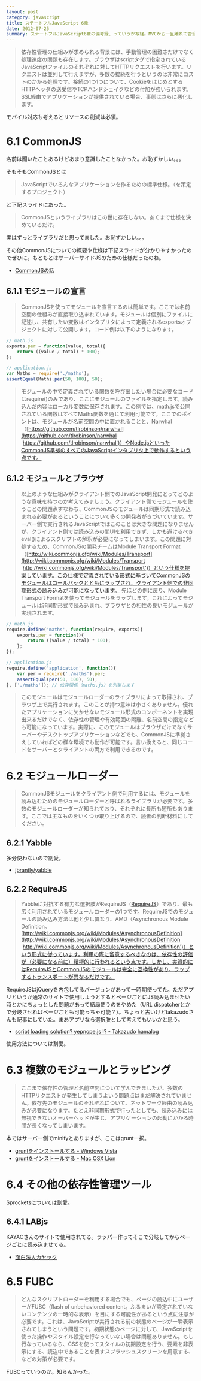 ```yaml
---
layout: post
category: javascript
title: ステートフルJavaScript 6章
date: 2012-07-25
summary: ステートフルJavaScript6章の備考録、っていうか写経。MVCから一旦離れて管理方法について。
---
```


> 依存性管理の仕組みが求められる背景には、手動管理の困難さだけでなく処理速度の問題も存在します。ブラウザはscriptタグで指定されているJavaScriptファイルのそれぞれに対してHTTPリクエストを行います。リクエストは並列して行えますが、多数の接続を行うというのは非常にコストのかかる処理です。接続の1つ1つについて、CookieをはじめとするHTTPヘッダの送受信やTCPハンドシェイクなどの付加が強いられます。SSL経由でアプリケーションが提供されている場合、事態はさらに悪化します。

モバイル対応も考えるとリソースの削減は必須。

# 6.1 CommonJS

名前は聞いたことあるけどあまり意識したことなかった。お恥ずかしい。。。

そもそもCommonJSとは

> JavaScriptでいろんなアプリケーションを作るための標準仕様。（を策定するプロジェクト）

と下記スライドにあった。

> CommonJSというライブラリはこの世に存在しない。あくまで仕様を決めているだけ。

実はずっとライブラリだと思ってました。お恥ずかしい。。。

その他CommonJSについての概要や仕様は下記スライドが分かりやすかったのでぜひに。もともとはサーバーサイドJSのための仕様だったのね。

* [CommonJSの話](http://www.slideshare.net/terurou/common-js 'CommonJSの話')

## 6.1.1 モジュールの宣言

> CommonJSを使ってモジュールを宣言するのは簡単です。ここでは名前空間の仕組みが直接取り込まれています。モジュールは個別にファイルに記述し、共有したい変数はインタプリタによって定義されるexportsオブジェクトに対して公開します。コード例は以下のようになります。

```javascript
// math.js
exports.per = function(value, total){
	return ((value / total) * 100);
};

// application.js
var Maths = require('./maths');
assertEqual(Maths.per(50, 100), 50);
```

> モジュールの中で定義されている関数を呼び出したい場合に必要なコードはrequire()のみであり、ここにモジュールのファイルを指定します。読み込んだ内容はローカル変数に保存されます。この例では、math.jsで公開されている関数はすべてMaths関数を通じて利用可能です。ここでのポイントは、モジュールが名前空間の中に置かれることと、Narwhal（[https://github.com/tlrobinson/narwhal](https://github.com/tlrobinson/narwhal 'https://github.com/tlrobinson/narwhal')）やNode.jsといったCommonJS準拠のすべてのJavaScriptインタプリタ上で動作するという点です。

## 6.1.2 モジュールとブラウザ

> 以上のような仕組みがクライアント側でのJavaScript開発にとってどのような意味を持つのか考えてみましょう。クライアント側でモジュールを使うことの問題点すなわち、CommonJSのモジュールは同期形式で読み込まれる必要があるということについて多くの開発者がきづいています。サーバー側で実行されるJavaScriptではこのことは大きな問題になりませんが、クライアント側では読み込みの間UIを利用できず、しかも避けるべきeval()によるスクリプトの解釈が必要になってしまいます。この問題に対処するため、CommonJSの開発チームはModule Transport Format（[http://wiki.commonjs.ofg/wiki/Modules/Transport](http://wiki.commonjs.ofg/wiki/Modules/Transport 'http://wiki.commonjs.ofg/wiki/Modules/Transport')）という仕様を提案しています。この仕様で定義されている形式に基づいてCommonJSのモジュールはコールバックとともにラップされ、クライアント側での非同期形式の読み込みが可能になっています。
> 先ほどの例に戻り、Module Transport Formatを使ってモジュールをラップします。これによってモジュールは非同期形式で読み込まれ、ブラウザとの相性の良いモジュールが実現されます。

```javascript
// math.js
require.define('maths', function(require, exports){
	exports.per = function(){
		return ((value / total) * 100);
	};
});

// application.js
require.define('application', function(){
	var per = require('./maths').per;
	assertEqual(per(50, 100), 50);
}, ['./maths']); // 依存関係（maths.js）を列挙します
```

> このモジュールはモジュールローダーのライブラリによって取得され、ブラウザ上で実行されます。このことが持つ意味は小さくありません。優れたアプリケーションに欠かせないモジュール形式のコンポーネントを実現出来るだけでなく、依存性の管理や有効範囲の隔離、名前空間の指定なども可能になっています。実際に、このモジュールはブラウザだけでなくサーバーやデスクトップアプリケーションなどでも、CommonJSに準拠さえしていればどの様な環境でも動作が可能です。言い換えると、同じコードをサーバーとクライアントの両方で利用できるのです。

# 6.2 モジュールローダー

> CommonJSモジュールをクライアント側で利用するには、モジュールを読み込むためのモジュールローダーと呼ばれるライブラリが必要です。多数のモジュールローダーが知られており、それぞれに長所も短所もあります。ここでは主なものをいくつか取り上げるので、読者の判断材料にしてください。

## 6.2.1 Yabble

多分使わないので割愛。

* [jbrantly/yabble](https://github.com/jbrantly/yabble/ 'jbrantly/yabble')

## 6.2.2 RequireJS

> Yabbleに対抗する有力な選択肢がRequireJS（[RequireJS](http://requirejs.org/ 'RequireJS')）であり、最も広く利用されているモジュールローダーの1つです。RequireJSでのモジュールの読み込み方法は他と少し異なり、AMD（Asynchronous Module Definition。[http://wiki.commonjs.org/wiki/Modules/AsynchronousDefinition](http://wiki.commonjs.org/wiki/Modules/AsynchronousDefinition 'http://wiki.commonjs.org/wiki/Modules/AsynchronousDefinition')）という形式に従っています。利用の際に留意するべきなのは、依存性の評価が（必要になる前に）積極的に行われるという点です。しかし、実質的にはRequireJSとCommonJSのモジュールは完全に互換性があり、ラップするトランスポートが異なるだけです。

RequireJSはjQueryを内包してるバージョンがあって一時期使ってた。ただアプリというか通常のサイトで使用しようとするとページごとにJS読み込ませたい時とかにちょっとした問題があって結局使うのをやめた（URL dispatcherとかで分岐させればページごとも可能っちゃ可能？）。ちょっと古いけどtakazudoさんも記事にしていた。まあアプリなら選択肢として考えてもいいかと思う。

* [script loading solution? yepnope.js !? - Takazudo hamalog](http://hamalog.tumblr.com/post/4780725429/script-loading-solution-yepnope-js 'script loading solution? yepnope.js !? - Takazudo hamalog')

使用方法については割愛。

# 6.3 複数のモジュールとラッピング

> ここまで依存性の管理と名前空間について学んできましたが、多数のHTTPリクエストが発生してしまうよいう問題点はまだ解決されていません。依存先のモジュールのそれぞれについて、ネットワーク経由の読み込みが必要になります。たとえ非同期形式で行ったとしても、読み込みには無視できないオーバーヘッドが生じ、アプリケーションの起動にかかる時間が長くなってしまいます。

本ではサーバー側でminifyとありますが、ここはgrunt一択。

* [gruntをインストールする - Windows Vista](/posts/2012-05-02-grunt.html 'gruntをインストールする - Windows Vista')
* [gruntをインストールする - Mac OSX Lion](/posts/2012-05-01-grunt.html 'gruntをインストールする - Mac OSX Lion')

# 6.4 その他の依存性管理ツール

Sprocketsについては割愛。

## 6.4.1 LABjs

KAYACさんのサイトで使用されてる。ラッパー作ってそこで分岐してからページごとに読み込ませてる。

* [面白法人カヤック](http://www.kayac.com/ '面白法人カヤック')

# 6.5 FUBC

> どんなスクリプトローダーを利用する場合でも、ページの読込中にユーザーがFUBC（flash of unbehaviored content。ふるまいが設定されていないコンテンツの一時的な表示）を目にする可能性があるという点に注意が必要です。これは、JavaScriptが実行される前の状態のページが一瞬表示されてしまうという問題です。初期状態のページに対して、JavaScriptを使った操作やスタイル設定を行なっていない場合は問題ありません。もし行なっているなら、CSSを使ってスタイルの初期設定を行う、要素を非表示にする、読込中であることを表すスプラッシュスクリーンを用意する、などの対策が必要です。

FUBCっていうのか。知らんかった。
